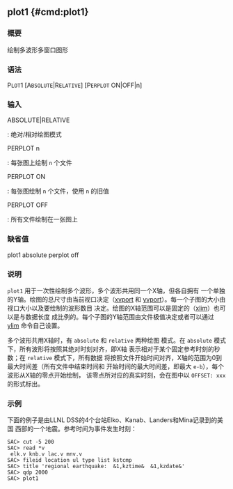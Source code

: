 ## plot1 {#cmd:plot1}

### 概要

绘制多波形多窗口图形

### 语法

P`LOT`1 \[A`BSOLUTE`|R`ELATIVE`\] \[P`ERPLOT` ON|OFF|n\]

### 输入

ABSOLUTE|RELATIVE

:   绝对/相对绘图模式

PERPLOT n

:   每张图上绘制 `n` 个文件

PERPLOT ON

:   每张图绘制 `n` 个文件，使用 `n` 的旧值

PERPLOT OFF

:   所有文件绘制在一张图上

### 缺省值

plot1 absolute perplot off

### 说明

`plot1` 用于一次性绘制多个波形，多个波形共用同一个X轴，但各自拥有
一个单独的Y轴。绘图的总尺寸由当前视口决定（[xvport](/commands/xvport.md)
和
[yvport](/commands/yvport.md)）。每一个子图的大小由视口大小以及要绘制的波形数目
决定。绘图的X轴范围可以是固定的（[xlim](/commands/xlim.md)）也可以是与数据长度
成比例的。每个子图的Y轴范围由文件极值决定或者可以通过
[ylim](/commands/ylim.md) 命令自己设置。

多个波形共用X轴时，有 `absolute` 和 `relative` 两种绘图 模式。在
`absolute` 模式下，所有波形将按照其绝对时刻对齐，即X轴
表示相对于某个固定参考时刻的秒数；在 `relative` 模式下，所有数据
将按照文件开始时间对齐，X轴的范围为0到最大时间差（所有文件中结束时间和
开始时间的最大时间差，即最大 `e-b`），每个波形从X轴的零点开始绘制，
该零点所对应的真实时刻，会在图中以 `OFFSET: xxx` 的形式标出。

### 示例

下面的例子是由LLNL DSS的4个台站Elko、Kanab、Landers和Mina记录到的美国
西部的一个地震。参考时间为事件发生时刻：

``` {.bash}
SAC> cut -5 200
SAC> read *v
 elk.v knb.v lac.v mnv.v
SAC> fileid location ul type list kstcmp
SAC> title 'regional earthquake:  &1,kztime&  &1,kzdate&'
SAC> qdp 2000
SAC> plot1
```
